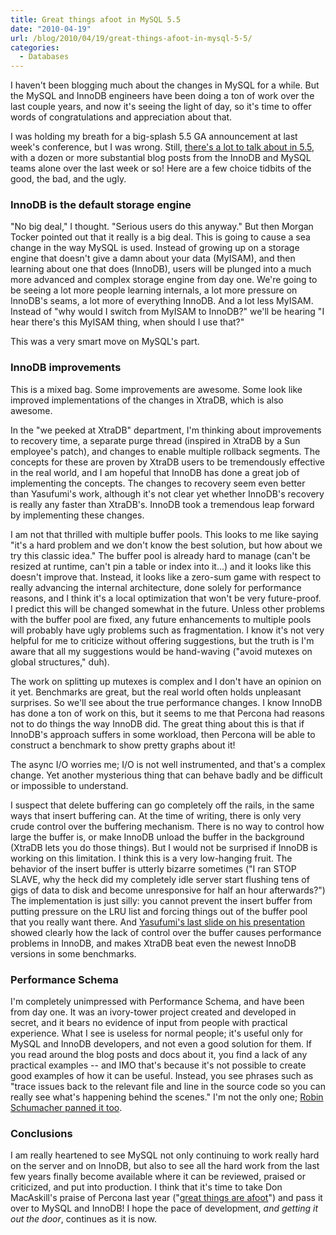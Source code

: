 ```yaml
---
title: Great things afoot in MySQL 5.5
date: "2010-04-19"
url: /blog/2010/04/19/great-things-afoot-in-mysql-5-5/
categories:
  - Databases
---
```

I haven't been blogging much about the changes in MySQL for a while. But the MySQL and InnoDB engineers have been doing a ton of work over the last couple years, and now it's seeing the light of day, so it's time to offer words of congratulations and appreciation about that.

I was holding my breath for a big-splash 5.5 GA announcement at last week's conference, but I was wrong. Still, [there's a lot to talk about in 5.5][1], with a dozen or more substantial blog posts from the InnoDB and MySQL teams alone over the last week or so! Here are a few choice tidbits of the good, the bad, and the ugly.

### InnoDB is the default storage engine

"No big deal," I thought. "Serious users do this anyway." But then Morgan Tocker pointed out that it really is a big deal. This is going to cause a sea change in the way MySQL is used. Instead of growing up on a storage engine that doesn't give a damn about your data (MyISAM), and then learning about one that does (InnoDB), users will be plunged into a much more advanced and complex storage engine from day one. We're going to be seeing a lot more people learning internals, a lot more pressure on InnoDB's seams, a lot more of everything InnoDB. And a lot less MyISAM. Instead of "why would I switch from MyISAM to InnoDB?" we'll be hearing "I hear there's this MyISAM thing, when should I use that?"

This was a very smart move on MySQL's part.

### InnoDB improvements

This is a mixed bag. Some improvements are awesome. Some look like improved implementations of the changes in XtraDB, which is also awesome.

In the "we peeked at XtraDB" department, I'm thinking about improvements to recovery time, a separate purge thread (inspired in XtraDB by a Sun employee's patch), and changes to enable multiple rollback segments. The concepts for these are proven by XtraDB users to be tremendously effective in the real world, and I am hopeful that InnoDB has done a great job of implementing the concepts. The changes to recovery seem even better than Yasufumi's work, although it's not clear yet whether InnoDB's recovery is really any faster than XtraDB's. InnoDB took a tremendous leap forward by implementing these changes.

I am not that thrilled with multiple buffer pools. This looks to me like saying "it's a hard problem and we don't know the best solution, but how about we try this classic idea." The buffer pool is already hard to manage (can't be resized at runtime, can't pin a table or index into it...) and it looks like this doesn't improve that. Instead, it looks like a zero-sum game with respect to really advancing the internal architecture, done solely for performance reasons, and I think it's a local optimization that won't be very future-proof. I predict this will be changed somewhat in the future. Unless other problems with the buffer pool are fixed, any future enhancements to multiple pools will probably have ugly problems such as fragmentation. I know it's not very helpful for me to criticize without offering suggestions, but the truth is I'm aware that all my suggestions would be hand-waving ("avoid mutexes on global structures," duh).

The work on splitting up mutexes is complex and I don't have an opinion on it yet. Benchmarks are great, but the real world often holds unpleasant surprises. So we'll see about the true performance changes. I know InnoDB has done a ton of work on this, but it seems to me that Percona had reasons not to do things the way InnoDB did. The great thing about this is that if InnoDB's approach suffers in some workload, then Percona will be able to construct a benchmark to show pretty graphs about it!

The async I/O worries me; I/O is not well instrumented, and that's a complex change. Yet another mysterious thing that can behave badly and be difficult or impossible to understand.

I suspect that delete buffering can go completely off the rails, in the same ways that insert buffering can. At the time of writing, there is only very crude control over the buffering mechanism. There is no way to control how large the buffer is, or make InnoDB unload the buffer in the background (XtraDB lets you do those things). But I would not be surprised if InnoDB is working on this limitation. I think this is a very low-hanging fruit. The behavior of the insert buffer is utterly bizarre sometimes ("I ran STOP SLAVE, why the heck did my completely idle server start flushing tens of gigs of data to disk and become unresponsive for half an hour afterwards?") The implementation is just silly: you cannot prevent the insert buffer from putting pressure on the LRU list and forcing things out of the buffer pool that you really want there. And [Yasufumi's last slide on his presentation][2] showed clearly how the lack of control over the buffer causes performance problems in InnoDB, and makes XtraDB beat even the newest InnoDB versions in some benchmarks.

### Performance Schema

I'm completely unimpressed with Performance Schema, and have been from day one. It was an ivory-tower project created and developed in secret, and it bears no evidence of input from people with practical experience. What I see is useless for normal people; it's useful only for MySQL and InnoDB developers, and not even a good solution for them. If you read around the blog posts and docs about it, you find a lack of any practical examples -- and IMO that's because it's not possible to create good examples of how it can be useful. Instead, you see phrases such as "trace issues back to the relevant file and line in the source code so you can really see what's happening behind the scenes." I'm not the only one; [Robin Schumacher panned it too][3].

### Conclusions

I am really heartened to see MySQL not only continuing to work really hard on the server and on InnoDB, but also to see all the hard work from the last few years finally become available where it can be reviewed, praised or criticized, and put into production. I think that it's time to take Don MacAskill's praise of Percona last year ("[great things are afoot][4]") and pass it over to MySQL and InnoDB! I hope the pace of development, *and getting it out the door*, continues as it is now.

 [1]: http://dev.mysql.com/tech-resources/articles/introduction-to-mysql-55.html
 [2]: http://en.oreilly.com/mysql2010/public/schedule/detail/12660
 [3]: http://en.oreilly.com/mysql2010/public/schedule/detail/13366
 [4]: http://don.blogs.smugmug.com/2008/12/23/great-things-afoot-in-the-mysql-community/
